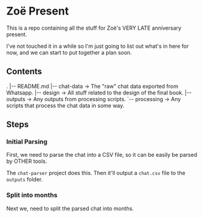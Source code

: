 # Zoë Present

This is a repo containing all the stuff for Zoë's VERY LATE anniversary present.

I've not touched it in a while so I'm just going to list out what's in here for now,
and we can start to put together a plan soon.

## Contents

.
|-- README.md
|-- chat-data -> The "raw" chat data exported from Whatsapp.
|-- design -> All stuff related to the design of the final book.
|-- outputs -> Any outputs from processing scripts.
`-- processing -> Any scripts that process the chat data in some way.

## Steps

### Initial Parsing

First, we need to parse the chat into a CSV file, so it can be easily be parsed by OTHER tools.

The `chat-parser` project does this. Then it'll output a `chat.csv` file to the `outputs` folder.

### Split into months

Next we, need to split the parsed chat into months.

